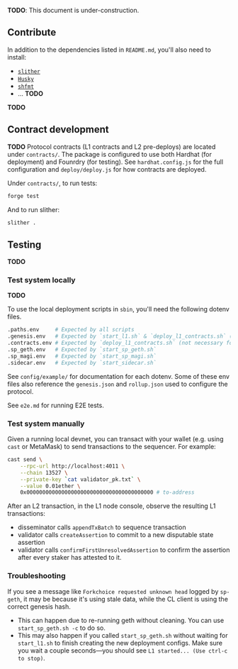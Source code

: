 **TODO**: This document is under-construction.

## Contribute
In addition to the dependencies listed in `README.md`, you'll also need to install:
- [`slither`](https://github.com/crytic/slither)
- [`Husky`](https://www.npmjs.com/package/husky)
- [`shfmt`](https://github.com/patrickvane/shfmt)
- ... **TODO**

**TODO**

## Contract development
**TODO**
Protocol contracts (L1 contracts and L2 pre-deploys) are located under `contracts/`.
The package is configured to use both Hardhat (for deployment) and Founrdry (for testing).
See `hardhat.config.js` for the full configuration and `deploy/deploy.js` for how contracts are deployed.

Under `contracts/`, to run tests:
```sh
forge test
```
And to run slither:
```sh
slither .
```

## Testing

**TODO**

### Test system locally

**TODO**

To use the local deployment scripts in `sbin`, you'll need the following dotenv files.
```sh
.paths.env     # Expected by all scripts
.genesis.env   # Expected by `start_l1.sh` & `deploy_l1_contracts.sh` (not necessary for existing chains)
.contracts.env # Expected by `deploy_l1_contracts.sh` (not necessary for existing chains)
.sp_geth.env   # Expected by `start_sp_geth.sh`
.sp_magi.env   # Expected by `start_sp_magi.sh`
.sidecar.env   # Expected by `start_sidecar.sh`
```
See `config/example/` for documentation for each dotenv.
Some of these env files also reference the `genesis.json` and `rollup.json` used to configure the protocol.

See `e2e.md` for running E2E tests.

### Test system manually
Given a running local devnet, you can transact with your wallet (e.g. using `cast` or MetaMask) to send transactions to the sequencer. For example:
```bash
cast send \
    --rpc-url http://localhost:4011 \
    --chain 13527 \
    --private-key `cat validator_pk.txt` \
    --value 0.01ether \
    0x0000000000000000000000000000000000000000 # to-address
```

After an L2 transaction, in the L1 node console, observe the resulting L1 transactions:
- disseminator calls `appendTxBatch` to sequence transaction
- validator calls `createAssertion` to commit to a new disputable state assertion
- validator calls `confirmFirstUnresolvedAssertion` to confirm the assertion after every staker has attested to it.

### Troubleshooting

If you see a message like `Forkchoice requested unknown head` logged by `sp-geth`, it may be because it's using stale data, while the CL client is using the correct genesis hash.
- This can happen due to re-running geth without cleaning. You can use `start_sp_geth.sh -c` to do so.
- This may also happen if you called `start_sp_geth.sh` without waiting for `start_l1.sh` to finish creating the new deployment configs. Make sure you wait a couple seconds—you should see `L1 started... (Use ctrl-c to stop)`.
